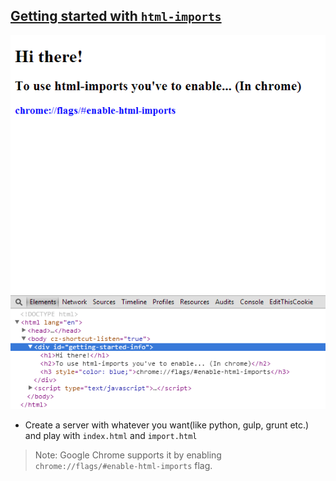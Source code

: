 [Getting started with `html-imports`](http://krman009.github.io/html-imports/)
------------------------------------------------------------------------------

![](https://raw.githubusercontent.com/krman009/html-imports/master/preview.PNG "Preview")

+ Create a server with whatever you want(like python, gulp, grunt etc.) and play with `index.html` and `import.html`

> Note: Google Chrome supports it by enabling `chrome://flags/#enable-html-imports` flag.
